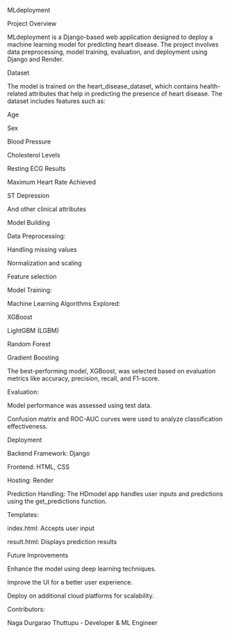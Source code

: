 MLdeployment

Project Overview

MLdeployment is a Django-based web application designed to deploy a machine learning model for predicting heart disease. The project involves data preprocessing, model training, evaluation, and deployment using Django and Render.

Dataset

The model is trained on the heart_disease_dataset, which contains health-related attributes that help in predicting the presence of heart disease. The dataset includes features such as:

Age

Sex

Blood Pressure

Cholesterol Levels

Resting ECG Results

Maximum Heart Rate Achieved

ST Depression

And other clinical attributes

Model Building

Data Preprocessing:

Handling missing values

Normalization and scaling

Feature selection

Model Training:

Machine Learning Algorithms Explored:

XGBoost

LightGBM (LGBM)

Random Forest

Gradient Boosting

The best-performing model, XGBoost, was selected based on evaluation metrics like accuracy, precision, recall, and F1-score.

Evaluation:

Model performance was assessed using test data.

Confusion matrix and ROC-AUC curves were used to analyze classification effectiveness.

Deployment

Backend Framework: Django

Frontend: HTML, CSS

Hosting: Render

Prediction Handling: The HDmodel app handles user inputs and predictions using the get_predictions function.

Templates:

index.html: Accepts user input

result.html: Displays prediction results

Future Improvements

Enhance the model using deep learning techniques.

Improve the UI for a better user experience.

Deploy on additional cloud platforms for scalability.

Contributors:

Naga Durgarao Thuttupu - Developer & ML Engineer
